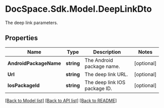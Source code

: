# DocSpace.Sdk.Model.DeepLinkDto
The deep link parameters.

## Properties

Name | Type | Description | Notes
------------ | ------------- | ------------- | -------------
**AndroidPackageName** | **string** | The Android package name. | [optional] 
**Url** | **string** | The deep link URL. | [optional] 
**IosPackageId** | **string** | The deep link IOS package ID. | [optional] 

[[Back to Model list]](../README.md#documentation-for-models) [[Back to API list]](../README.md#documentation-for-api-endpoints) [[Back to README]](../README.md)

